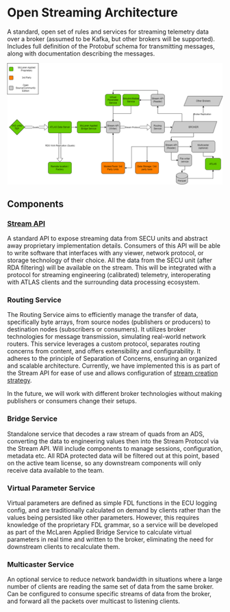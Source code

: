 # Open Streaming Architecture
A standard, open set of rules and services for streaming telemetry data over a broker 
(assumed to be Kafka, but other brokers will be supported). Includes full definition of 
the Protobuf schema for transmitting messages, along with documentation describing the 
messages.
 
![open streaming architecture](assets/open_streaming.png)

## Components

### [Stream API](stream_api/overview)
A standard API to expose streaming data from SECU units and abstract away proprietary 
implementation details. Consumers of this API will be able to write software that 
interfaces with any viewer, network protocol, or storage technology of their choice. 
All the data from the SECU unit (after RDA filtering) will be available on the stream. 
This will be integrated with a protocol for streaming engineering (calibrated) 
telemetry, interoperating with ATLAS clients and the surrounding data processing 
ecosystem.

### Routing Service
The Routing Service aims to efficiently manage the transfer of data, specifically byte 
arrays, from source nodes (publishers or producers) to destination nodes (subscribers or
consumers). It utilizes broker technologies for message transmission, simulating 
real-world network routers. This service leverages a custom protocol, separates routing 
concerns from content, and offers extensibility and configurability. It adheres to the 
principle of Separation of Concerns, ensuring an organized and scalable architecture.
Currently, we have implemented this is as part of the Stream API for ease of use and 
allows configuration of [stream creation strategy](stream_api/stream_server.md/#stream-creation-strategy).
 
In the future, we will work with different broker technologies without making publishers
or consumers change their setups.

### Bridge Service
Standalone service that decodes a raw stream of quads from an ADS, converting the data 
to engineering values then into the Stream Protocol via the Stream API. Will include 
components to manage sessions, configuration, metadata etc. All RDA protected data will 
be filtered out at this point, based on the active team license, so any downstream 
components will only receive data available to the team.

### Virtual Parameter Service
Virtual parameters are defined as simple FDL functions in the ECU logging config, and 
are traditionally calculated on demand by clients rather than the values being persisted
like other parameters. However, this requires knowledge of the proprietary FDL grammar, 
so a service will be developed as part of the McLaren Applied Bridge Service to 
calculate virtual parameters in real time and written to the broker, eliminating the 
need for downstream clients to recalculate them.

### Multicaster Service
An optional service to reduce network bandwidth in situations where a large number of 
clients are reading the same set of data from the same broker. Can be configured to 
consume specific streams of data from the broker, and forward all the packets over 
multicast to listening clients.

